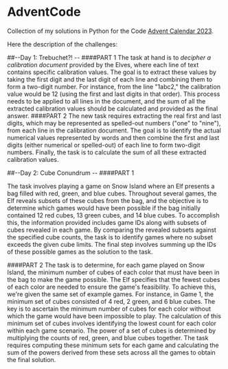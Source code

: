# AdventCode
 Collection of my solutions in Python for the Code [Advent Calendar 2023](https://adventofcode.com). 


Here the description of the challenges:

##--Day 1: Trebuchet?! --
####PART 1
The task at hand is to *decipher a calibration document* provided by the Elves, where each line of text contains specific calibration values. The goal is to extract these values by taking the first digit and the last digit of each line and combining them to form a two-digit number. For instance, from the line "1abc2," the calibration value would be 12 (using the first and last digits in that order). This process needs to be applied to all lines in the document, and the sum of all the extracted calibration values should be calculated and provided as the final answer.
####PART 2
The new task requires extracting the real first and last digits, which may be represented as spelled-out numbers ("one" to "nine"), from each line in the calibration document. The goal is to identify the actual numerical values represented by words and then combine the first and last digits (either numerical or spelled-out) of each line to form two-digit numbers. Finally, the task is to calculate the sum of all these extracted calibration values.

##--Day 2: Cube Conundrum  --
####PART 1

The task involves playing a game on Snow Island where an Elf presents a bag filled with red, green, and blue cubes. Throughout several games, the Elf reveals subsets of these cubes from the bag, and the objective is to determine which games would have been possible if the bag initially contained 12 red cubes, 13 green cubes, and 14 blue cubes.
To accomplish this, the information provided includes game IDs along with subsets of cubes revealed in each game. By comparing the revealed subsets against the specified cube counts, the task is to identify games where no subset exceeds the given cube limits. The final step involves summing up the IDs of these possible games as the solution to the task.

####PART 2
The task is to determine, for each game played on Snow Island, the minimum number of cubes of each color that must have been in the bag to make the game possible. The Elf specifies that the fewest cubes of each color are needed to ensure the game's feasibility.
To achieve this, we're given the same set of example games. For instance, in Game 1, the minimum set of cubes consisted of 4 red, 2 green, and 6 blue cubes. The key is to ascertain the minimum number of cubes for each color without which the game would have been impossible to play.
The calculation of this minimum set of cubes involves identifying the lowest count for each color within each game scenario. The power of a set of cubes is determined by multiplying the counts of red, green, and blue cubes together. The task requires computing these minimum sets for each game and calculating the sum of the powers derived from these sets across all the games to obtain the final solution.
